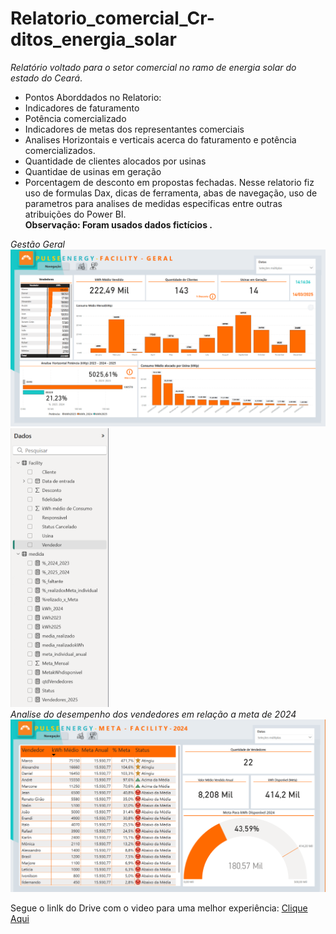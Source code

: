 # Relatorio_comercial_Cr-ditos_energia_solar

*Relatório voltado para o setor comercial no ramo de energia solar do estado do Ceará*. <br>
- Pontos Aborddados no Relatorio: <br>
- Indicadores de faturamento <br>
- Potência comercializado <br>
- Indicadores de metas dos representantes comerciais <br>
- Analises Horizontais e verticais acerca do faturamento e potência comercializados. <br>
- Quantidade de clientes alocados por usinas <br>
- Quantidae de usinas em geração
- Porcentagem de desconto em propostas fechadas.
Nesse relatorio fiz uso de formulas Dax, dicas de ferramenta, abas de navegação, uso de parametros para analises de medidas especificas entre outras atribuições do Power BI. <br>
**Observação: Foram usados dados fictícios .** <br>

*Gestão Geral* <br>
<img src="https://github.com/matheus-oliveir4/Relatorio_comercial_Cr-ditos_energia_solar/blob/main/p1Pulse_facility.PNG" width= 800px>
<img src="https://github.com/matheus-oliveir4/Relatorio_comercial_Cr-ditos_energia_solar/blob/main/p3_medidas_Pulse_facility.PNG" width= 156.5px>
<br>
*Analise do desempenho dos vendedores em relação a meta de 2024* <br>
<img src="https://github.com/matheus-oliveir4/Relatorio_comercial_Cr-ditos_energia_solar/blob/main/p2Pulse_facility.PNG" width= 800px> <br>

Segue o linlk do Drive com o video para uma melhor experiência:
[Clique Aqui](https://drive.google.com/drive/folders/1Ry6nJyxibk5hTRzYXYHcA2quHS4z-Als?usp=drive_link)
